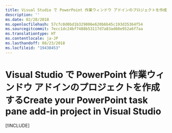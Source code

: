 ```yaml
---
title: Visual Studio で PowerPoint 作業ウィンドウ アドインのプロジェクトを作成する
description: ''
ms.date: 02/28/2018
ms.openlocfilehash: 57cfc0d0bd1b329806e620b6b45c193d35364f54
ms.sourcegitcommit: 7ecc1dc24bf7488b53117d7a83ad60e952a6f7aa
ms.translationtype: HT
ms.contentlocale: ja-JP
ms.lasthandoff: 08/23/2018
ms.locfileid: "19438453"
---
```

# <a name="create-your-powerpoint-task-pane-add-in-project-in-visual-studio"></a><span data-ttu-id="f2bdd-102">Visual Studio で PowerPoint 作業ウィンドウ アドインのプロジェクトを作成する</span><span class="sxs-lookup"><span data-stu-id="f2bdd-102">Create your PowerPoint task pane add-in project in Visual Studio</span></span>

[!INCLUDE[](../includes/powerpoint-tutorial-setup.md)]